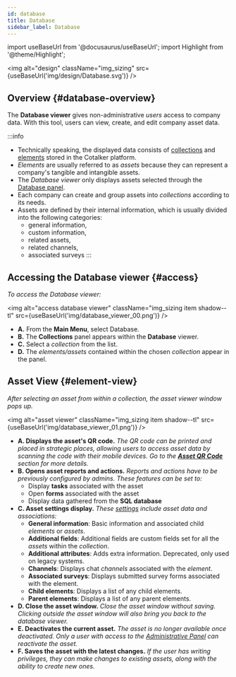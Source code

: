 ```yaml
---
id: database
title: Database
sidebar_label: Database
---
```

import useBaseUrl from '@docusaurus/useBaseUrl'; 
import Highlight from '@theme/Highlight';

<img alt="design" className="img_sizing" src={useBaseUrl('img/design/Database.svg')} />

## Overview {#database-overview}
The **Database viewer** gives non-administrative _users_ access to company data. With this tool, users can view, create, and edit company asset data. 

:::info
- Technically speaking, the displayed data consists of [collections](/docs/documentation/client/basic_concepts#collection) and [elements](/docs/documentation/client/basic_concepts#elements) stored in the Cotalker platform.
- _Elements_ are usually referred to as _assets_ because they can represent a company's tangible and intangible assets.
- The _Database viewer_ only displays assets selected through the [Database panel](/docs/documentation/admin/database/admin_collections#collection-settings-general).
- Each company can create and group assets into _collections_ according to its needs.
- Assets are defined by their internal information, which is usually divided into the following categories: 
    - general information, 
    - custom information,
    - related assets, 
    - related channels, 
    - associated surveys
:::

## Accessing the Database viewer {#access}
_To access the Database viewer:_

<img alt="access database viewer" className="img_sizing item shadow--tl" src={useBaseUrl('img/database_viewer_00.png')} /> 
<br/>

- **<span className="badge badge--success">A.</span>** From the **Main Menu**, select <span className="badge badge--primary">Database</span>.
- **<span className="badge badge--success">B.</span>** The **Collections** panel appears within the **Database** viewer.
- **<span className="badge badge--warning">C.</span>** Select a _collection_ from the list.
- **<span className="badge badge--warning">D.</span>** The _elements/assets_ contained within the chosen _collection_ appear in the panel.


## Asset View {#element-view}
_After selecting an asset from within a collection, the asset viewer window pops up._

<img alt="asset viewer" className="img_sizing item shadow--tl" src={useBaseUrl('img/database_viewer_01.png')} /> 
<br/>

- **<span className="badge badge--danger">A.</span> Displays the asset's QR code.** _The QR code can be printed and placed in strategic places, allowing users to access asset data by scanning the code with their mobile devices. Go to the [**Asset QR Code**](/docs/documentation/admin/database/asset_qr) section for more details._
- **<span className="badge badge--success">B.</span> Opens asset reports and actions.** _Reports and actions have to be previously configured by admins. These features can be set to:_ 
    - Display **tasks** associated with the asset
    - Open **forms** associated with the asset
    - Display data gathered from the **SQL database**
- **<span className="badge badge--warning">C.</span> Asset settings display.** _These [settings](/docs/documentation/admin/database/admin_elements#settings) include asset data and associations:_ 
    - **General information**: Basic information and associated child _elements_ or _assets_.
    - **Additional fields**: Additional fields are custom fields set for all the _assets_ within the _collection_.
    - **Additional attributes**: Adds extra information. Deprecated, only used on legacy systems.
    - **Channels**: Displays chat _channels_ associated with the _element_.
    - **Associated surveys**: Displays submitted survey forms associated with the element.
    - **Child elements**: Displays a list of any child elements.
    - **Parent elements**: Displays a list of any parent elements.
- **<span className="badge badge--primary">D.</span> Close the asset window.** _Close the asset window without saving. Clicking outside the asset window will also bring you back to the database viewer._
- **<span className="badge badge--primary">E.</span> Deactivates the current asset.** _The asset is no longer available once deactivated. Only a user with access to the [Administrative Panel](/docs/documentation/admin/database/admin_elements) can reactivate the asset._
- **<span className="badge badge--primary">F.</span> Saves the asset with the latest changes.** _If the user has writing privileges, they can make changes to existing assets, along with the ability to create new ones._